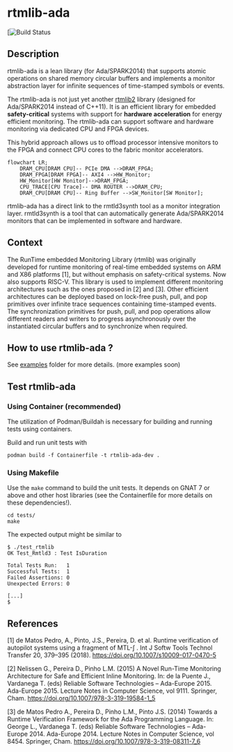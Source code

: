 # rtmlib-ada

[![Build Status](https://github.com/anmaped/rtmlib-ada/actions/workflows/build.yml/badge.svg)


## Description

rtmlib-ada is a lean library (for Ada/SPARK2014) that supports atomic operations on shared memory circular buffers and implements a monitor abstraction layer for infinite sequences of time-stamped symbols or events.

The rtmlib-ada is not just yet another [rtmlib2](https://github.com/anmaped/rtmlib/tree/master) library (designed for Ada/SPARK2014 instead of C++11). It is an efficient library for embedded **safety-critical** systems with support for **hardware acceleration** for energy efficient monitoring. The rtmlib-ada can support software and hardware monitoring via dedicated CPU and FPGA devices.

This hybrid approach allows us to offload processor intensive monitors to the FPGA and connect CPU cores to the fabric monitor accelerators.

```mermaid
flowchart LR;
    DRAM_CPU[DRAM CPU]-- PCIe DMA -->DRAM_FPGA;
    DRAM_FPGA[DRAM FPGA]-- AXI4 -->HW_Monitor;
    HW_Monitor[HW Monitor]-->DRAM_FPGA;
    CPU_TRACE[CPU Trace]-- DMA ROUTER -->DRAM_CPU;
    DRAM_CPU[DRAM CPU]-- Ring Buffer -->SW_Monitor[SW Monitor];
```

rtmlib-ada has a direct link to the rmtld3synth tool as a monitor integration layer. rmtld3synth is a tool that can automatically generate Ada/SPARK2014 monitors that can be implemented in software and hardware.


## Context

The RunTime embedded Monitoring Library (rtmlib) was originally developed for runtime monitoring of real-time embedded systems on ARM and X86 platforms [1], but without emphasis on safety-critical systems. Now also supports RISC-V. This library is used to implement different monitoring architectures such as the ones proposed in [2] and [3]. Other efficient architectures can be deployed based on lock-free push, pull, and pop primitives over infinite trace sequences containing time-stamped events. The synchronization primitives for push, pull, and pop operations allow different readers and writers to progress asynchronously over the instantiated circular buffers and to synchronize when required.


## How to use rtmlib-ada ?

See [examples](examples/) folder for more details. (more examples soon)


## Test rtmlib-ada

### Using Container (recommended)

The utilization of Podman/Buildah is necessary for building and running tests using containers.

Build and run unit tests with
```
podman build -f Containerfile -t rtmlib-ada-dev .
```

### Using Makefile

Use the `make` command to build the unit tests. It depends on GNAT 7 or above and other host libraries (see the Containerfile for more details on these dependencies!).

```
cd tests/
make
```

The expected output might be similar to
```
$ ./test_rtmlib 
OK Test_Rmtld3 : Test IsDuration

Total Tests Run:   1
Successful Tests:  1
Failed Assertions: 0
Unexpected Errors: 0

[...]
$
```


## References

[1] de Matos Pedro, A., Pinto, J.S., Pereira, D. et al. Runtime verification of autopilot systems using a fragment of MTL-∫ . Int J Softw Tools Technol Transfer 20, 379–395 (2018). https://doi.org/10.1007/s10009-017-0470-5

[2] Nelissen G., Pereira D., Pinho L.M. (2015) A Novel Run-Time Monitoring Architecture for Safe and Efficient Inline Monitoring. In: de la Puente J., Vardanega T. (eds) Reliable Software Technologies – Ada-Europe 2015. Ada-Europe 2015. Lecture Notes in Computer Science, vol 9111. Springer, Cham. https://doi.org/10.1007/978-3-319-19584-1_5

[3] de Matos Pedro A., Pereira D., Pinho L.M., Pinto J.S. (2014) Towards a Runtime Verification Framework for the Ada Programming Language. In: George L., Vardanega T. (eds) Reliable Software Technologies – Ada-Europe 2014. Ada-Europe 2014. Lecture Notes in Computer Science, vol 8454. Springer, Cham. https://doi.org/10.1007/978-3-319-08311-7_6
